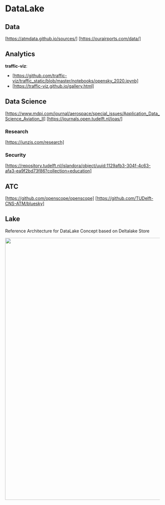 # DataLake

## Data

[https://atmdata.github.io/sources/]
[https://ourairports.com/data/]

## Analytics

__traffic-viz__: 
- [https://github.com/traffic-viz/traffic_static/blob/master/notebooks/opensky_2020.ipynb]
- [https://traffic-viz.github.io/gallery.html]

## Data Science 

[https://www.mdpi.com/journal/aerospace/special_issues/Application_Data_Science_Aviation_II]
[https://journals.open.tudelft.nl/joas/]

### Research

[https://junzis.com/research]

### Security

[https://repository.tudelft.nl/islandora/object/uuid:1129afb3-304f-4c63-afa3-ea9f2bd73f86?collection=education]

## ATC

[https://github.com/openscope/openscope]
[https://github.com/TUDelft-CNS-ATM/bluesky]


## Lake

Reference Architecture for DataLake Concept based on Deltalake Store

<img src="doc/Aeroware-BigData.jpg" width="850">

<br>

